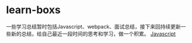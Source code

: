 # learn-boxs
一些学习总结暂时包括Javascript、webpack、面试总结，接下来回持续更新一些新的总结，给自己最近一段时间的思考和学习，做一个积累。
[Javascript]()
